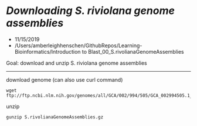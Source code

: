 # _Downloading S. riviolana genome assemblies_

* 11/15/2019
* /Users/amberleighhenschen/GithubRepos/Learning-Bioinformatics/Introduction to Blast_00_S.rivolianaGenomeAssemblies

Goal: download and unzip S. riviolana genome assemblies

---


download genome (can also use curl command)
```
wget ftp://ftp.ncbi.nlm.nih.gov/genomes/all/GCA/002/994/505/GCA_002994505.1_ASM299450v1/GCA_002994505.1_ASM299450v1_genomic.fna.gz
```

unzip
```
gunzip S.rivolianaGenomeAssemblies.gz
```

